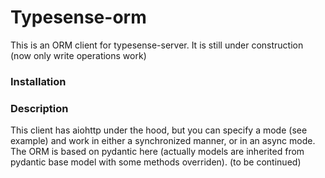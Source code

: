 # Typesense-orm
This is an ORM client for typesense-server. It is still under construction (now only write operations work)
### Installation

### Description
This client has aiohttp under the hood, but you can specify a mode (see example) and work in either a synchronized manner, or in an async mode.<br/>
The ORM is based on pydantic here (actually models are inherited from pydantic base model with some methods overriden). (to be continued)